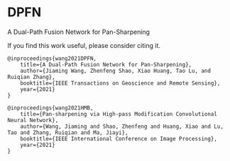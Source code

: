 # DPFN
A Dual-Path Fusion Network for Pan-Sharpening


If you find this work useful, please consider citing it.
```
@inproceedings{wang2021DPFN,
	title={A Dual-Path Fusion Network for Pan-Sharpening},
	author={Jiaming Wang, Zhenfeng Shao, Xiao Huang, Tao Lu, and Ruiqian Zhang},
	booktitle={IEEE Transactions on Geoscience and Remote Sensing},
	year={2021}
}

@inproceedings{wang2021HMB,
	title={Pan-sharpening via High-pass Modification Convolutional Neural Network},
	author={Wang, Jiaming and Shao, Zhenfeng and Huang, Xiao and Lu, Tao and Zhang, Ruiqian and Ma, Jiayi},
	booktitle={IEEE International Conference on Image Processing},
	year={2021}
}
```
